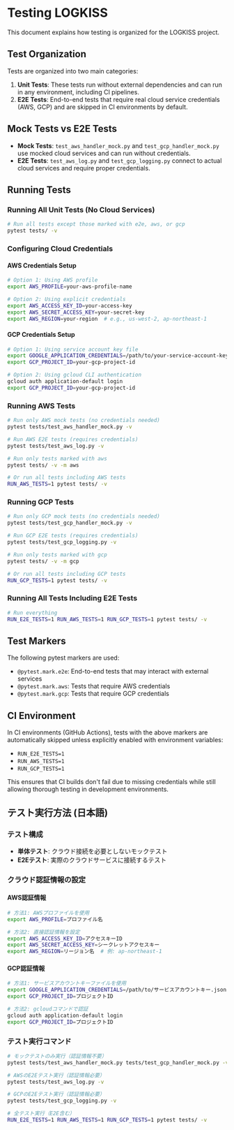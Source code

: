 # Testing LOGKISS

This document explains how testing is organized for the LOGKISS project.

## Test Organization

Tests are organized into two main categories:

1. **Unit Tests**: These tests run without external dependencies and can run in any environment, including CI pipelines.
2. **E2E Tests**: End-to-end tests that require real cloud service credentials (AWS, GCP) and are skipped in CI environments by default.

## Mock Tests vs E2E Tests

- **Mock Tests**: `test_aws_handler_mock.py` and `test_gcp_handler_mock.py` use mocked cloud services and can run without credentials.
- **E2E Tests**: `test_aws_log.py` and `test_gcp_logging.py` connect to actual cloud services and require proper credentials.

## Running Tests

### Running All Unit Tests (No Cloud Services)

```bash
# Run all tests except those marked with e2e, aws, or gcp
pytest tests/ -v
```

### Configuring Cloud Credentials

#### AWS Credentials Setup

```bash
# Option 1: Using AWS profile
export AWS_PROFILE=your-aws-profile-name

# Option 2: Using explicit credentials
export AWS_ACCESS_KEY_ID=your-access-key
export AWS_SECRET_ACCESS_KEY=your-secret-key
export AWS_REGION=your-region  # e.g., us-west-2, ap-northeast-1
```

#### GCP Credentials Setup

```bash
# Option 1: Using service account key file
export GOOGLE_APPLICATION_CREDENTIALS=/path/to/your-service-account-key.json
export GCP_PROJECT_ID=your-gcp-project-id

# Option 2: Using gcloud CLI authentication
gcloud auth application-default login
export GCP_PROJECT_ID=your-gcp-project-id
```

### Running AWS Tests

```bash
# Run only AWS mock tests (no credentials needed)
pytest tests/test_aws_handler_mock.py -v

# Run AWS E2E tests (requires credentials)
pytest tests/test_aws_log.py -v

# Run only tests marked with aws
pytest tests/ -v -m aws

# Or run all tests including AWS tests
RUN_AWS_TESTS=1 pytest tests/ -v
```

### Running GCP Tests

```bash
# Run only GCP mock tests (no credentials needed)
pytest tests/test_gcp_handler_mock.py -v

# Run GCP E2E tests (requires credentials)
pytest tests/test_gcp_logging.py -v

# Run only tests marked with gcp
pytest tests/ -v -m gcp

# Or run all tests including GCP tests
RUN_GCP_TESTS=1 pytest tests/ -v
```

### Running All Tests Including E2E Tests

```bash
# Run everything
RUN_E2E_TESTS=1 RUN_AWS_TESTS=1 RUN_GCP_TESTS=1 pytest tests/ -v
```

## Test Markers

The following pytest markers are used:

- `@pytest.mark.e2e`: End-to-end tests that may interact with external services
- `@pytest.mark.aws`: Tests that require AWS credentials
- `@pytest.mark.gcp`: Tests that require GCP credentials

## CI Environment

In CI environments (GitHub Actions), tests with the above markers are automatically skipped unless explicitly enabled with environment variables:

- `RUN_E2E_TESTS=1`
- `RUN_AWS_TESTS=1`
- `RUN_GCP_TESTS=1`

This ensures that CI builds don't fail due to missing credentials while still allowing thorough testing in development environments.

## テスト実行方法 (日本語)

### テスト構成

- **単体テスト**: クラウド接続を必要としないモックテスト
- **E2Eテスト**: 実際のクラウドサービスに接続するテスト

### クラウド認証情報の設定

#### AWS認証情報

```bash
# 方法1: AWSプロファイルを使用
export AWS_PROFILE=プロファイル名

# 方法2: 直接認証情報を設定
export AWS_ACCESS_KEY_ID=アクセスキーID
export AWS_SECRET_ACCESS_KEY=シークレットアクセスキー
export AWS_REGION=リージョン名  # 例: ap-northeast-1
```

#### GCP認証情報

```bash
# 方法1: サービスアカウントキーファイルを使用
export GOOGLE_APPLICATION_CREDENTIALS=/path/to/サービスアカウントキー.json
export GCP_PROJECT_ID=プロジェクトID

# 方法2: gcloudコマンドで認証
gcloud auth application-default login
export GCP_PROJECT_ID=プロジェクトID
```

### テスト実行コマンド

```bash
# モックテストのみ実行（認証情報不要）
pytest tests/test_aws_handler_mock.py tests/test_gcp_handler_mock.py -v

# AWSのE2Eテスト実行（認証情報必要）
pytest tests/test_aws_log.py -v

# GCPのE2Eテスト実行（認証情報必要）
pytest tests/test_gcp_logging.py -v

# 全テスト実行（E2E含む）
RUN_E2E_TESTS=1 RUN_AWS_TESTS=1 RUN_GCP_TESTS=1 pytest tests/ -v
```
